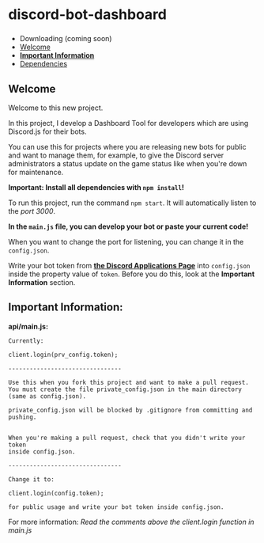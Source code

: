 # discord-bot-dashboard

###
* Downloading (coming soon)
* [Welcome](https://github.com/julianYaman/discord-bot-dashboard#welcome)
* [**Important Information**](https://github.com/julianYaman/discord-bot-dashboard#important-information)
* [Dependencies](https://github.com/julianYaman/discord-bot-dashboard#dependencies)
##

## Welcome

Welcome to this new project.

In this project, I develop a Dashboard Tool for developers which are using Discord.js for their bots. 

You can use this for projects where you are releasing new bots for public and want to manage them, for example, to give the Discord server administrators a status update on the game status like when you're down for maintenance.

**Important: Install all dependencies with ``npm install``!**

To run this project, run the command `npm start`.
It will automatically listen to the _port 3000_.

**In the `main.js` file, you can develop your bot or paste your current code!**

When you want to change the port for listening, you can change it in the `config.json`.

Write your bot token from [**the Discord Applications Page**](https://discordapp.com/developers/applications/me) into 
`config.json` inside the property value of `token`. Before you do this, look at the **Important Information** section.

## Important Information:

**api/main.js:**

```
Currently:

client.login(prv_config.token);

--------------------------------

Use this when you fork this project and want to make a pull request.
You must create the file private_config.json in the main directory (same as config.json).

private_config.json will be blocked by .gitignore from committing and pushing.


When you're making a pull request, check that you didn't write your token 
inside config.json.

--------------------------------

Change it to:

client.login(config.token);

for public usage and write your bot token inside config.json.

```

For more information: _Read the comments above the client.login function in main.js_

